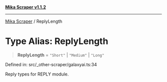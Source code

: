 [**Mika Scraper v1.1.2**](../README.md)

***

[Mika Scraper](../README.md) / ReplyLength

# Type Alias: ReplyLength

> **ReplyLength** = `"Short"` \| `"Medium"` \| `"Long"`

Defined in: src/\_other-scraper/galaxyai.ts:34

Reply types for REPLY module.
